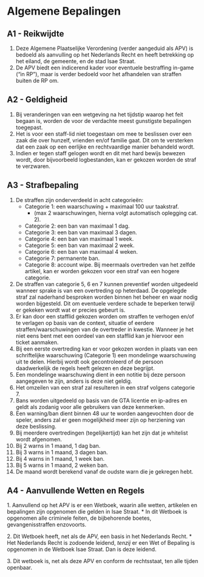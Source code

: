 # Algemene Bepalingen

## A1 - Reikwijdte

1. Deze Algemene Plaatselijke Verordening (verder aangeduid als APV) is bedoeld als aanvulling op het Nederlands Recht en heeft betrekking op het eiland, de gemeente, en de stad Isae Straat.
2. De APV biedt een indicerend kader voor eventuele bestraffing in-game (“in RP”), maar is verder bedoeld voor het afhandelen van straffen buiten de RP om.

## A2 - Geldigheid

1. Bij veranderingen van een wetgeving na het tijdstip waarop het feit begaan is, worden de voor de verdachte meest gunstigste bepalingen toegepast.
2. Het is voor een staff-lid niet toegestaan om mee te beslissen over een zaak die over hunzelf, vrienden en/of familie gaat. Dit om te versterken dat een zaak op een eerlijke en rechtvaardige manier behandeld wordt.
3. Indien er tegen staff gelogen wordt en dit met hard bewijs bewezen wordt, door bijvoorbeeld logbestanden, kan er gekozen worden de straf te verzwaren.

## A3 - Strafbepaling

1. De straffen zijn onderverdeeld in acht categorieën:
   * Categorie 1: een waarschuwing + maximaal 100 uur taakstraf.
     * (max 2 waarschuwingen, hierna volgt automatisch oplegging cat. 2).
   * Categorie 2: een ban van maximaal 1 dag.
   * Categorie 3: een ban van maximaal 3 dagen.
   * Categorie 4: een ban van maximaal 1 week.
   * Categorie 5: een ban van maximaal 2 week.
   * Categorie 6: een ban van maximaal 4 weken.
   * Categorie 7: permanente ban.
   * Categorie 8: account wipe. Bij meermaals overtreden van het zelfde artikel, kan er worden gekozen voor een straf van een hogere categorie.
2. De straffen van categorie 5, 6 en 7 kunnen preventief worden uitgedeeld wanneer sprake is van een overtreding op heterdaad. De opgelegde straf zal naderhand besproken worden binnen het beheer en waar nodig worden bijgesteld. Dit om eventuele verdere schade te beperken terwijl er gekeken wordt wat er precies gebeurt is.
3. Er kan door een stafflid gekozen worden om straffen te verhogen en/of te verlagen op basis van de context, situatie of eerdere straffen/waarschuwingen van de overtreder in kwestie. Wanneer je het niet eens bent met een oordeel van een stafflid kan je hiervoor een ticket aanmaken.
4. Bij een eerste overtreding kan er voor gekozen worden in plaats van een schriftelijke waarschuwing (Categorie 1) een mondelinge waarschuwing uit te delen. Hierbij wordt ook gecontroleerd of de persoon daadwerkelijk de regels heeft gelezen en deze begrijpt.
5. Een mondelinge waarschuwing dient in een notitie bij deze persoon aangegeven te zijn, anders is deze niet geldig.
6. Het omzeilen van een straf zal resulteren in een straf volgens categorie 7.
7. Bans worden uitgedeeld op basis van de GTA licentie en ip-adres en geldt als zodanig voor alle gebruikers van deze kenmerken.
8. Een warning/ban dient binnen 48 uur te worden aangevochten door de speler, anders zal er geen mogelijkheid meer zijn op herziening van deze beslissing.
9. Bij meerdere overtredingen (tegelijkertijd) kan het zijn dat je whitelist wordt afgenomen.
10. Bij 2 warns in 1 maand, 1 dag ban.
11. Bij 3 warns in 1 maand, 3 dagen ban.
12. Bij 4 warns in 1 maand, 1 week ban.
13. Bij 5 warns in 1 maand, 2 weken ban.
14. De maand wordt berekend vanaf de oudste warn die je gekregen hebt.

## A4 - Aanvullende Wetten en Regels

1\. Aanvullend op het APV is er een Wetboek, waarin alle wetten, artikelen en bepalingen zijn opgenomen die gelden in Isae Straat. \* In dit Wetboek is opgenomen alle criminele feiten, de bijbehorende boetes, gevangenisstraffen enzovoorts.&#x20;

2\. Dit Wetboek heeft, net als de APV, een basis in het Nederlands Recht. \* Het Nederlands Recht is zodoende leidend, _tenzij_ er een Wet of Bepaling is opgenomen in de Wetboek Isae Straat. Dan is deze leidend.&#x20;

3\. Dit wetboek is, net als deze APV en conform de rechtsstaat, ten alle tijden openbaar.

